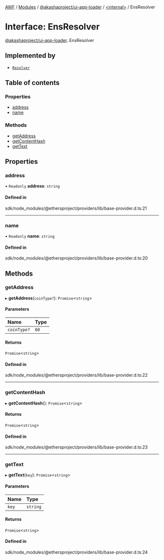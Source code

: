 [AWF](../README.md) / [Modules](../modules.md) / [@akashaproject/ui-app-loader](../modules/akashaproject_ui_app_loader.md) / [<internal\>](../modules/akashaproject_ui_app_loader._internal_.md) / EnsResolver

# Interface: EnsResolver

[@akashaproject/ui-app-loader](../modules/akashaproject_ui_app_loader.md).[<internal>](../modules/akashaproject_ui_app_loader._internal_.md).EnsResolver

## Implemented by

- [`Resolver`](../classes/akashaproject_ui_app_loader._internal_.Resolver.md)

## Table of contents

### Properties

- [address](akashaproject_ui_app_loader._internal_.EnsResolver.md#address)
- [name](akashaproject_ui_app_loader._internal_.EnsResolver.md#name)

### Methods

- [getAddress](akashaproject_ui_app_loader._internal_.EnsResolver.md#getaddress)
- [getContentHash](akashaproject_ui_app_loader._internal_.EnsResolver.md#getcontenthash)
- [getText](akashaproject_ui_app_loader._internal_.EnsResolver.md#gettext)

## Properties

### address

• `Readonly` **address**: `string`

#### Defined in

sdk/node_modules/@ethersproject/providers/lib/base-provider.d.ts:21

___

### name

• `Readonly` **name**: `string`

#### Defined in

sdk/node_modules/@ethersproject/providers/lib/base-provider.d.ts:20

## Methods

### getAddress

▸ **getAddress**(`coinType?`): `Promise`<`string`\>

#### Parameters

| Name | Type |
| :------ | :------ |
| `coinType?` | ``60`` |

#### Returns

`Promise`<`string`\>

#### Defined in

sdk/node_modules/@ethersproject/providers/lib/base-provider.d.ts:22

___

### getContentHash

▸ **getContentHash**(): `Promise`<`string`\>

#### Returns

`Promise`<`string`\>

#### Defined in

sdk/node_modules/@ethersproject/providers/lib/base-provider.d.ts:23

___

### getText

▸ **getText**(`key`): `Promise`<`string`\>

#### Parameters

| Name | Type |
| :------ | :------ |
| `key` | `string` |

#### Returns

`Promise`<`string`\>

#### Defined in

sdk/node_modules/@ethersproject/providers/lib/base-provider.d.ts:24
